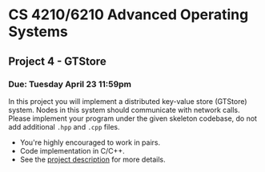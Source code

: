 # CS 4210/6210 Advanced Operating Systems
## Project 4 - GTStore
### Due: Tuesday April 23 11:59pm

In this project you will implement a distributed key-value store (GTStore) system. Nodes in this system should communicate with network calls. Please implement your program under the given skeleton codebase, do not add additional `.hpp` and `.cpp` files.

- You're highly encouraged to work in pairs. 
- Code implementation in C/C++. 
- See the [project description](./CS4210_6210_proj4_description.pdf) for more details.
